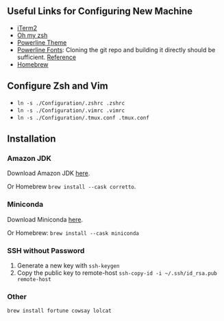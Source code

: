 ## Useful Links for Configuring New Machine
* [iTerm2](https://www.iterm2.com/)
* [Oh my zsh](https://github.com/robbyrussell/oh-my-zsh)
* [Powerline Theme](https://github.com/Powerlevel9k/powerlevel9k/wiki/Install-Instructions#option-2-install-for-oh-my-zsh)
* [Powerline Fonts](https://github.com/powerline/fonts): Cloning the git repo and building it directly should be sufficient. [Reference](https://github.com/powerline/fonts#quick-installation)
* [Homebrew](http://brew.sh/)

## Configure Zsh and Vim
* `ln -s ./Configuration/.zshrc .zshrc`
* `ln -s ./Configuration/.vimrc .vimrc`
* `ln -s ./Configuration/.tmux.conf .tmux.conf`

## Installation

### Amazon JDK
Download Amazon JDK [here](https://docs.aws.amazon.com/corretto/latest/corretto-8-ug/downloads-list.html).

Or Homebrew `brew install --cask corretto`.

### Miniconda
Download Miniconda [here](https://docs.conda.io/en/main/miniconda.html#installing).

Or Homebrew: `brew install --cask miniconda`

### SSH without Password
1. Generate a new key with `ssh-keygen`
1. Copy the public key to remote-host `ssh-copy-id -i ~/.ssh/id_rsa.pub remote-host`

### Other
`brew install fortune cowsay lolcat`
